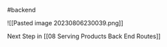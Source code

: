 #backend

![[Pasted image 20230806230039.png]]

Next Step in [[08 Serving Products Back End Routes]]